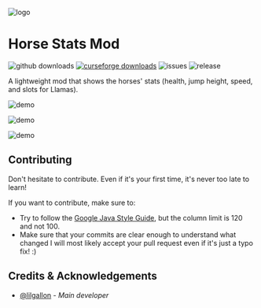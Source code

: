 ![logo](https://github.com/lilgallon/HorseStatsMod/raw/MC_1.19.x/.github/resources/horsestatsmod.png)

# Horse Stats Mod
![github downloads](https://img.shields.io/github/downloads/lilgallon/horsestatsmod/total.svg?label=github%20downloads)
[![curseforge downloads](http://cf.way2muchnoise.eu/full_409126_downloads.svg)](https://www.curseforge.com/minecraft/mc-mods/horse-statistics)
![issues](https://img.shields.io/github/issues/lilgallon/horsestatsmod.svg)
![release](https://img.shields.io/github/release/lilgallon/horsestatsmod.svg)

A lightweight mod that shows the horses' stats (health, jump height, speed, and slots for Llamas). 

![demo](https://github.com/lilgallon/HorseStatsMod/raw/MC_1.19.x/.github/resources/demo-1.1.0.png)

![demo](https://github.com/lilgallon/HorseStatsMod/raw/MC_1.19.x/.github/resources/demo-1.2.0.png)

![demo](https://github.com/lilgallon/HorseStatsMod/raw/MC_1.19.x/.github/resources/demo-1.3.0.png)

## Contributing
Don't hesitate to contribute. Even if it's your first time, it's never too late to learn!

If you want to contribute, make sure to:
- Try to follow the [Google Java Style Guide](https://google.github.io/styleguide/javaguide.html), but the column limit is 120 and not 100.
- Make sure that your commits are clear enough to understand what changed
I will most likely accept your pull request even if it's just a typo fix! :)

## Credits & Acknowledgements

- [@lilgallon](https://github.com/lilgallon)  - *Main developer*

